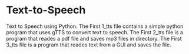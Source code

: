 # Text-to-Speech
Text to Speech using Python. 
The First 1_tts file contains a simple python program that uses gTTS to convert text to speech.
The First 2_tts file is a program that reades a pdf file and saves mp3 files in directory.
The First 3_tts file is a program that reades text from a GUI and saves the file.
